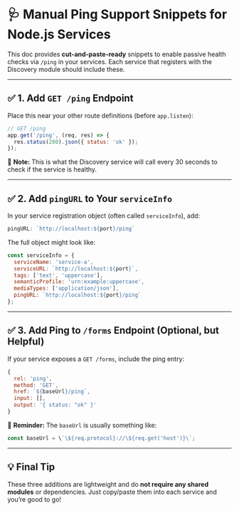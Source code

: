 # 🩺 Manual Ping Support Snippets for Node.js Services

This doc provides **cut-and-paste-ready** snippets to enable passive health checks via `/ping` in your services. Each service that registers with the Discovery module should include these.

---

## ✅ 1. Add `GET /ping` Endpoint

Place this near your other route definitions (before `app.listen`):

```js
// GET /ping
app.get('/ping', (req, res) => {
  res.status(200).json({ status: 'ok' });
});
```

📝 **Note:** This is what the Discovery service will call every 30 seconds to check if the service is healthy.

---

## ✅ 2. Add `pingURL` to Your `serviceInfo`

In your service registration object (often called `serviceInfo`), add:

```js
pingURL: `http://localhost:${port}/ping`
```

The full object might look like:

```js
const serviceInfo = {
  serviceName: 'service-a',
  serviceURL: `http://localhost:${port}`,
  tags: ['text', 'uppercase'],
  semanticProfile: 'urn:example:uppercase',
  mediaTypes: ['application/json'],
  pingURL: `http://localhost:${port}/ping`
};
```

---

## ✅ 3. Add Ping to `/forms` Endpoint (Optional, but Helpful)

If your service exposes a `GET /forms`, include the ping entry:

```js
{
  rel: 'ping',
  method: 'GET',
  href: `${baseUrl}/ping`,
  input: [],
  output: '{ status: "ok" }'
}
```

📌 **Reminder:** The `baseUrl` is usually something like:

```js
const baseUrl = \`\${req.protocol}://\${req.get('host')}\`;
```

---

## 💡 Final Tip

These three additions are lightweight and do **not require any shared modules** or dependencies. Just copy/paste them into each service and you’re good to go!

